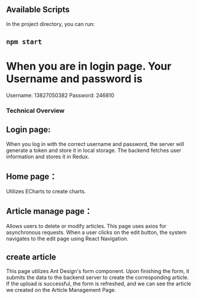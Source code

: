 ## Available Scripts

In the project directory, you can run:

## `npm start`

# When you are in login page. Your Username and password is 

Username: 13827050382
Password: 246810

### Technical Overview

## Login page: 

When you log in with the correct username and password, the server will generate a token and store it in local storage. 
The backend fetches user information and stores it in Redux.

## Home page：

Utilizes ECharts to create charts.

## Article manage page：

Allows users to delete or modify articles. This page uses axios for asynchronous requests.
When a user clicks on the edit button, the system navigates to the edit page using React Navigation.

## create article

This page utilizes Ant Design's form component. Upon finishing the form, it submits the data to the backend server to create the corresponding article. 
If the upload is successful, the form is refreshed, and we can see the article we created on the Article Management Page.
